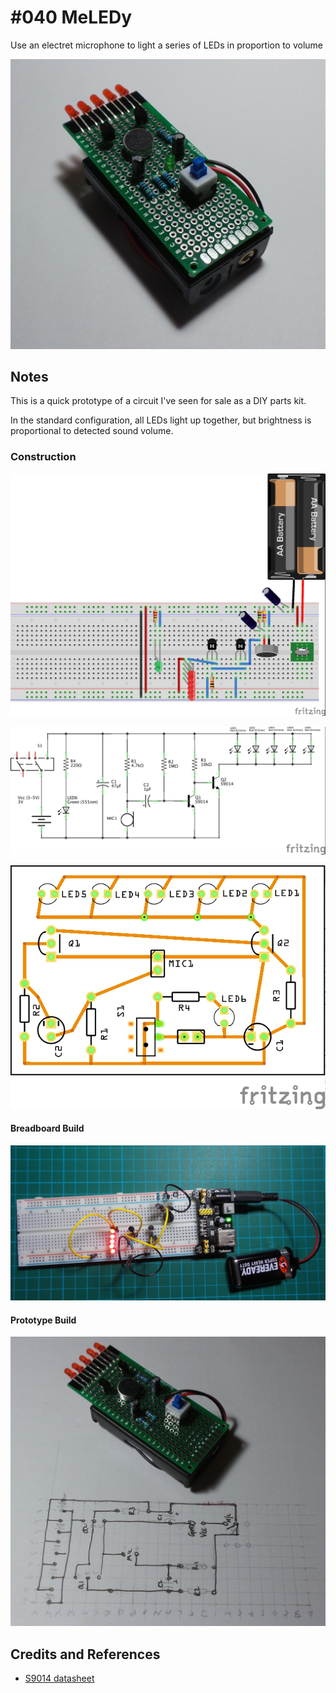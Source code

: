 # #040 MeLEDy

Use an electret microphone to light a series of LEDs in proportion to volume

![Prototype](./assets/MeLEDy_prototype.jpg?raw=true)


## Notes

This is a quick prototype of a circuit I've seen for sale as a DIY parts kit.

In the standard configuration, all LEDs light up together, but brightness is proportional to detected sound volume.

### Construction

![The Breadboard](./assets/MeLEDy_bb.jpg?raw=true)

![The Schematic](./assets/MeLEDy_schematic.jpg?raw=true)

![PCB](./assets/MeLEDy_pcb.jpg?raw=true)

#### Breadboard Build
![Breadboard Build](./assets/MeLEDy_build.jpg?raw=true)

#### Prototype Build
![Prototype Build](./assets/MeLEDy_prototype_build.jpg?raw=true)

## Credits and References

* [S9014 datasheet](https://www.futurlec.com/Transistors/S9014.shtml)
